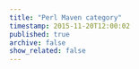 ```yaml
---
title: "Perl Maven category"
timestamp: 2015-11-20T12:00:02
published: true
archive: false
show_related: false
---
```



